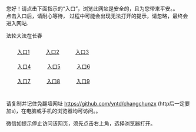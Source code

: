 您好！请点击下面指示的“入口”，浏览此网站是安全的，且为您带来平安。。 <br/>
点击入口后，请耐心等待， 过程中可能会出现无法打开的提示，请忽略，最终会进入网站. </br>

法轮大法在长春<br/>
<div style="padding:10px"><a style="margin:20px" target="_blank" href="https://d2mnmnr9hm73b1.cloudfront.net/2Qpsp?eixdww" id="ccLink1" rel="nofollow">入口1</a> <a target="_blank" style="margin:20px" href="https://d2qywy7x9qwus4.cloudfront.net/2Qpsp?xdbakns" id="ccLink2" rel="nofollow">入口2</a> <a style="margin:20px" target="_blank" href="https://d27upf8pt5dol9.cloudfront.net/2Qpsp?yyaaz" id="ccLink3" rel="nofollow">入口3</a></div>

<div style="padding:10px" ><a style="margin:20px" target="_blank" href="https://d2mnmnr9hm73b1.cloudfront.net/2Qpsp?eixdww" id="ccLink4" rel="nofollow">入口4</a> <a style="margin:20px" href="https://d2qywy7x9qwus4.cloudfront.net/2Qpsp?xdbakns" target="_blank" id="ccLink5" rel="nofollow">入口5</a> <a style="margin:20px" href="https://d27upf8pt5dol9.cloudfront.net/2Qpsp?yyaaz" target="_blank" id="ccLink6" rel="nofollow">入口6</a></div>

<div style="padding:10px"><a style="margin:20px" target="_blank" href="https://d2mnmnr9hm73b1.cloudfront.net/2Qpsp?eixdww" id="ccLink7" rel="nofollow">入口7</a> <a style="margin:20px" href="https://d2qywy7x9qwus4.cloudfront.net/2Qpsp?xdbakns" target="_blank" id="ccLink8" rel="nofollow">入口8</a> <a style="margin:20px" target="_blank" href="https://d27upf8pt5dol9.cloudfront.net/2Qpsp?yyaaz" id="ccLink9" rel="nofollow">入口9</a></div>

<br/>



请复制并记住免翻墙网址 https://github.com/yntd/changchunzx (http后一定要加s)，在电脑或手机的浏览器均可访问。。<br/>

微信如提示停止访问该网页，须先点击右上角，选择浏览器打开。
